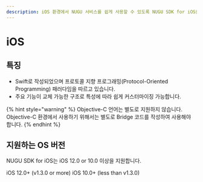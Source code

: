 ```yaml
---
description: iOS 환경에서 NUGU 서비스를 쉽게 사용할 수 있도록 NUGU SDK for iOS를 제공합니다.
---
```


# iOS

## 특징

* Swift로 작성되었으며 프로토콜 지향 프로그래밍\(Protocol-Oriented Programming\) 패러다임을 따르고 있습니다.
* 주요 기능이 교체 가능한 구조로 특성에 따라 쉽게 커스터마이징 가능합니다.

{% hint style="warning" %}
Objective-C 언어는 별도로 지원하지 않습니다. Objective-C 환경에서 사용하기 위해서는 별도로 Bridge 코드를 작성하여 사용해야 합니다.
{% endhint %}

## 지원하는 OS 버전

NUGU SDK for iOS는 iOS 12.0 or 10.0 이상을 지원합니다.

iOS 12.0+ \(v1.3.0 or more\) iOS 10.0+ \(less than v1.3.0\)

